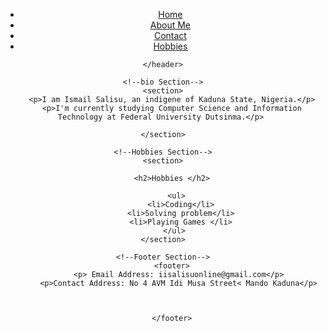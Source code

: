 <!DOCTYPE html>
<html lang="en">
<head>
    <meta charset="UTF-8">
    <meta name="viewport" content="width=device-width, initial-scale=1.0">
    <title>MyProfile</title>
</head>
<body>
    <!--header Section-->
    <header>
        <nav>
            <ul>
              <li><a href="index.html">Home</a></li>
              <li><a href="about.html">About Me</a></li>
              <li><a href="contact.html">Contact</a></li>
              <li><a href="hobbies.html">Hobbies</a></li>
            </ul>
          </nav>
          
    </header>

    <!--bio Section-->
    <section>
        <p>I am Ismail Salisu, an indigene of Kaduna State, Nigeria.</p>
        <p>I'm currently studying Computer Science and Information Technology at Federal University Dutsinma.</p> 
        
    </section>

    <!--Hobbies Section-->
    <section>
       
          <h2>Hobbies </h2>  

          <ul>
            <li>Coding</li>
            <li>Solving problem</li>
            <li>Playing Games </li>
         </ul>
    </section>

    <!--Footer Section-->
        <footer>
           <p> Email Address: iisalisuonline@gmail.com</p>
           <p>Contact Address: No 4 AVM Idi Musa Street< Mando Kaduna</p>

           
            
        </footer>
</body>
</html>
